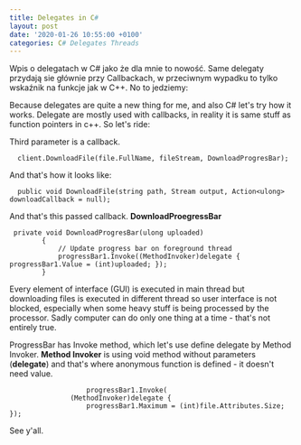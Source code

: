 ```yaml
---
title: Delegates in C#
layout: post
date: '2020-01-26 10:55:00 +0100'
categories: C# Delegates Threads
---
```


Wpis o delegatach w C# jako że dla mnie to nowość. Same delegaty przydają sie głównie przy Callbackach, w przeciwnym wypadku to tylko wskaźnik na funkcje jak w C++. No to jedziemy:

Because delegates are quite a new thing for me, and also C# let's try how it works. Delegate are mostly used with callbacks, in reality it is same stuff as function pointers in c++. So let's ride:

Third parameter is a callback.

```
  client.DownloadFile(file.FullName, fileStream, DownloadProgresBar);

```

And that's how it looks like:

```
  public void DownloadFile(string path, Stream output, Action<ulong> downloadCallback = null);
```


And that's this passed callback. **DownloadProegressBar**
```
 private void DownloadProgresBar(ulong uploaded)
        {
            // Update progress bar on foreground thread
            progressBar1.Invoke((MethodInvoker)delegate { progressBar1.Value = (int)uploaded; });
        }
```

Every element of interface (GUI) is executed in main thread but downloading files is executed in different thread so user interface is not blocked, especially when some heavy stuff is being processed by the processor. Sadly computer can do only one thing at a time -  that's not entirely true.

ProgressBar has Invoke method, which let's use define delegate by Method Invoker. **Method Invoker** is using void method without parameters (**delegate**) and that's where anonymous function is defined - it doesn't need value.

```
                   progressBar1.Invoke(
               (MethodInvoker)delegate {
                   progressBar1.Maximum = (int)file.Attributes.Size; });
  ```
  
See y'all.

